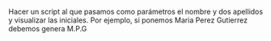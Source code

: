 Hacer un script al que pasamos como parámetros el nombre y dos apellidos y visualizar las iniciales. Por ejemplo, si ponemos Maria Perez Gutierrez debemos genera M.P.G